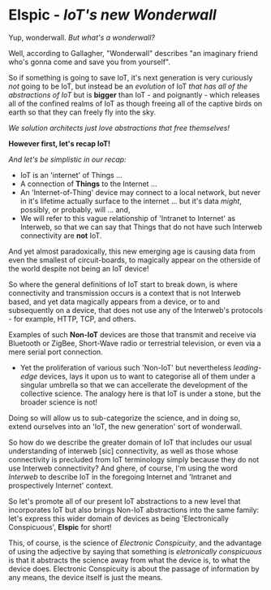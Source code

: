# Elspic - *IoT's new Wonderwall*

Yup, wonderwall. *But what's a wonderwall?*

Well, according to Gallagher, "Wonderwall" describes "an imaginary friend who's gonna come and save you from yourself".

So if something is going to save IoT, it's next generation is very curiously *not* going to be IoT, but instead be an *evolution* of IoT *that has all of the abstractions of IoT* but is **bigger** than IoT - and poignantly - which releases all of the confined realms of IoT as though freeing all of the captive birds on earth so that they can freely fly into the sky. 

*We solution architects just love abstractions that free themselves!*

**However first, let's recap IoT!**

*And let's be *simplistic* in our recap:*

- IoT is an 'internet' of Things ...
- A connection of **Things** to the Internet ...
- An 'Internet-of-Thing' device may connect to a local network, but never in it's lifetime actually surface to the internet ... but it's data *might*, possibly, or probably, will ... and,
- We will refer to this vague relationship of 'Intranet to Internet' as Interweb, so that we can say that Things that do not have such Interweb connectivity are **not** IoT.

And yet almost paradoxically, this new emerging age is causing data from even the smallest of circuit-boards, to magically appear on the otherside of the world despite not being an IoT device!

So where the general definitions of IoT start to break down, is where connectivity and transmission occurs is a context that is not Interweb based, and yet data magically appears from a device, or to and subsequently on a device, that does not use any of the Interweb's protocols - for example, HTTP, TCP, and others.

Examples of such **Non-IoT** devices are those that transmit and receive via Bluetooth or ZigBee, Short-Wave radio or terrestrial television, or even via a mere serial port connection.

- Yet the proliferation of various such 'Non-IoT' but nevertheless *leading-edge* devices, lays it upon us to want to categorise all of them under a singular umbrella so that we can accellerate the development of the collective science. The analogy here is that IoT is under a stone, but the broader science is not!

Doing so will allow us to sub-categorize the science, and in doing so, extend ourselves into an 'IoT, the new generation' sort of wonderwall.

So how do we describe the greater domain of IoT that includes our usual understanding of interweb [sic] connectivity, as well as those whose connectivity is precluded from IoT terminology simply because they do not use Interweb connectivity? And ghere, of course, I'm using the word *Interweb* to describe IoT in the foregoing Internet and 'Intranet and prospectively Internet' context.

So let's promote all of our present IoT abstractions to a new level that incorporates IoT but also brings Non-IoT abstractions into the same family: let's express this wider domain of devices as being 'Electronically Conspicuous', **Elspic** for short!

This, of course, is the science of *Electronic Conspicuity*, and the advantage of using the adjective by saying that something is *eletronically conspicuous* is that it abstracts the science away from what the device is, to what the device does. Electronic Conspicuity is about the passage of information by any means, the device itself is just the means.
